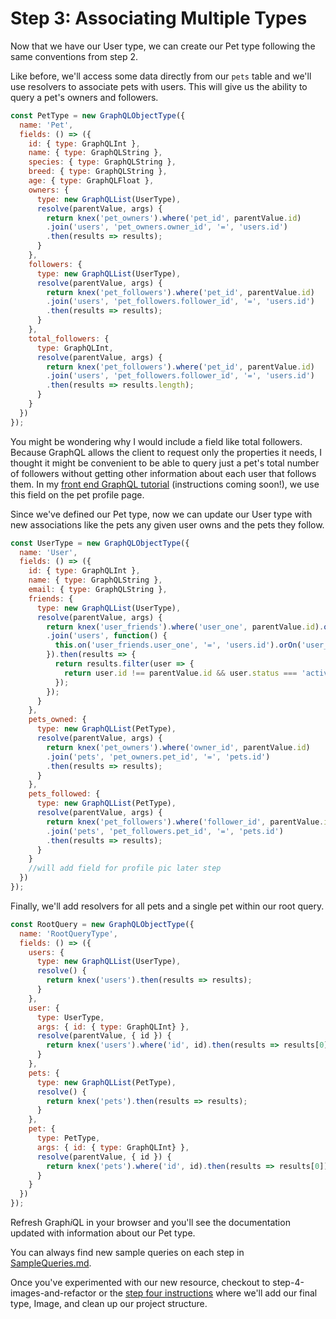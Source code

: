 # Step 3: Associating Multiple Types

Now that we have our User type, we can create our Pet type following the same conventions from step 2.

Like before, we'll access some data directly from our `pets` table and we'll use resolvers to associate pets with users. This will give us the ability to query a pet's owners and followers.

```js
const PetType = new GraphQLObjectType({
  name: 'Pet',
  fields: () => ({
    id: { type: GraphQLInt },
    name: { type: GraphQLString },
    species: { type: GraphQLString },
    breed: { type: GraphQLString },
    age: { type: GraphQLFloat },
    owners: {
      type: new GraphQLList(UserType),
      resolve(parentValue, args) {
        return knex('pet_owners').where('pet_id', parentValue.id)
        .join('users', 'pet_owners.owner_id', '=', 'users.id')
        .then(results => results);
      }
    },
    followers: {
      type: new GraphQLList(UserType),
      resolve(parentValue, args) {
        return knex('pet_followers').where('pet_id', parentValue.id)
        .join('users', 'pet_followers.follower_id', '=', 'users.id')
        .then(results => results);
      }
    },
    total_followers: {
      type: GraphQLInt,
      resolve(parentValue, args) {
        return knex('pet_followers').where('pet_id', parentValue.id)
        .join('users', 'pet_followers.follower_id', '=', 'users.id')
        .then(results => results.length);
      }
    }
  })
});
```

You might be wondering why I would include a field like total followers. Because GraphQL allows the client to request only the properties it needs, I thought it might be convenient to be able to query just a pet's total number of followers without getting other information about each user that follows them. In my [front end GraphQL tutorial](https://github.com/isaacmillercodes/petstagram-graphql-frontend) (instructions coming soon!), we use this field on the pet profile page.

Since we've defined our Pet type, now we can update our User type with new associations like the pets any given user owns and the pets they follow.

```js
const UserType = new GraphQLObjectType({
  name: 'User',
  fields: () => ({
    id: { type: GraphQLInt },
    name: { type: GraphQLString },
    email: { type: GraphQLString },
    friends: {
      type: new GraphQLList(UserType),
      resolve(parentValue, args) {
        return knex('user_friends').where('user_one', parentValue.id).orWhere('user_two', parentValue.id)
        .join('users', function() {
          this.on('user_friends.user_one', '=', 'users.id').orOn('user_friends.user_two', '=', 'users.id');
        }).then(results => {
          return results.filter(user => {
            return user.id !== parentValue.id && user.status === 'active';
          });
        });
      }
    },
    pets_owned: {
      type: new GraphQLList(PetType),
      resolve(parentValue, args) {
        return knex('pet_owners').where('owner_id', parentValue.id)
        .join('pets', 'pet_owners.pet_id', '=', 'pets.id')
        .then(results => results);
      }
    },
    pets_followed: {
      type: new GraphQLList(PetType),
      resolve(parentValue, args) {
        return knex('pet_followers').where('follower_id', parentValue.id)
        .join('pets', 'pet_followers.pet_id', '=', 'pets.id')
        .then(results => results);
      }
    }
    //will add field for profile pic later step
  })
});
```

Finally, we'll add resolvers for all pets and a single pet within our root query.

```js
const RootQuery = new GraphQLObjectType({
  name: 'RootQueryType',
  fields: () => ({
    users: {
      type: new GraphQLList(UserType),
      resolve() {
        return knex('users').then(results => results);
      }
    },
    user: {
      type: UserType,
      args: { id: { type: GraphQLInt} },
      resolve(parentValue, { id }) {
        return knex('users').where('id', id).then(results => results[0]);
      }
    },
    pets: {
      type: new GraphQLList(PetType),
      resolve() {
        return knex('pets').then(results => results);
      }
    },
    pet: {
      type: PetType,
      args: { id: { type: GraphQLInt} },
      resolve(parentValue, { id }) {
        return knex('pets').where('id', id).then(results => results[0]);
      }
    }
  })
});
```

Refresh Graph*i*QL in your browser and you'll see the documentation updated with information about our Pet type.

You can always find new sample queries on each step in [SampleQueries.md](https://github.com/isaacmillercodes/petstagram-graphql-backend/blob/step-3-pets/SampleQueries.md).

Once you've experimented with our new resource, checkout to step-4-images-and-refactor or the [step four instructions](https://github.com/isaacmillercodes/petstagram-graphql-backend/tree/step-4-images-and-refactor) where we'll add our final type, Image, and clean up our project structure.
